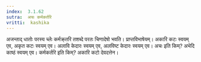 ```yaml
---
index:  3.1.62
sutra:  अचः कर्मकर्तरि
vritti:  kashika 
---
```


अजन्ताद् धातोः परस्य च्लेः कर्मक्र्तरि तशब्दे परतः चिणादेषो भवति। प्राप्तविभाषेयम्। अकारि कटः स्वयम् एव, अकृत कटः स्वयम् एव। अलावि केदारः स्वयम् एव, अलविष्ट केदारः स्वयम् एव। अचः इति किम्? अभेदि काष्ठं स्वयम् एव। कर्मकर्तरि इति किम्? अकारि कटो देवदत्तेन।

